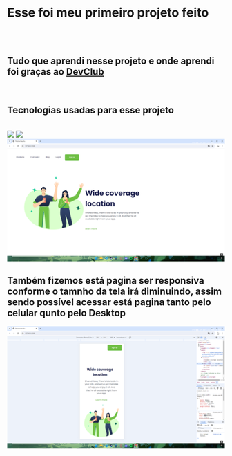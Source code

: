 <h1>Esse foi meu primeiro projeto feito</h1>
<br>
<br>
<h2>Tudo que aprendi nesse projeto e onde aprendi foi graças ao <a href="https://rodolfomori.com.br/devclub">DevClub</a></h2>
<br>
<h2>Tecnologias usadas para esse projeto</h2>
<br>
<img src="https://img.shields.io/badge/HTML5-E34F26?style=for-the-badge&logo=html5&logoColor=white">
<img src="https://img.shields.io/badge/CSS3-1572B6?style=for-the-badge&logo=css3&logoColor=white">
<br>
<img src="https://github.com/PietroMinto/Meu-primeiro-projeto-HTML-CSS/blob/main/img/Desktop%20Screenshot%202024.07.27%20-%2015.37.31.78.png?raw=true">
<br>
<h2>Também fizemos está pagina ser responsiva conforme o tamnho da tela irá diminuindo, assim sendo possível acessar está pagina tanto pelo celular qunto pelo Desktop</h2>
<img src="https://github.com/PietroMinto/Meu-primeiro-projeto-HTML-CSS/blob/main/img/Desktop%20Screenshot%202024.07.27%20-%2015.37.45.96.png?raw=true">
